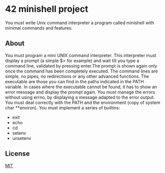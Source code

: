 # 42 minishell project
You must write Unix command interpreter a program called minishell with minimal commands and features.

## About
You must program a mini UNIX command interpreter. This interpreter must display a prompt (a simple $> for example) and wait till you type a command line, validated by pressing enter.The prompt is shown again only once the command has been completely executed.
The command lines are simple, no pipes, no redirections or any other advanced functions. The executable are those you can find in the paths indicated in the PATH variable. In cases where the executable cannot be found, it has to show an error message and display the prompt again. You must manage the errors without using errno, by displaying a message adapted to the error output.
You must deal correctly with the PATH and the environment (copy of system char **environ). You must implement a series of builtins: 

* exit
* echo
* cd
* setenv
* unsetenv

## License
[MIT](https://choosealicense.com/licenses/mit/)
